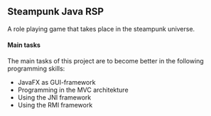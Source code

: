 Steampunk Java RSP
------------------
A role playing game that takes place in the steampunk universe.

#### Main tasks
The main tasks of this project are to become better in the following programming skills:
* JavaFX as GUI-framework
* Programming in the MVC architekture
* Using the JNI framework
* Using the RMI framework

